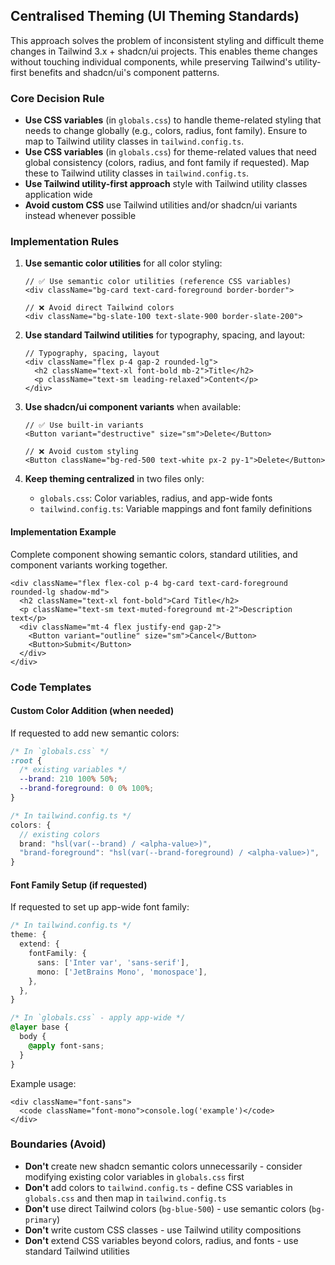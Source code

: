 ## Centralised Theming (UI Theming Standards)

This approach solves the problem of inconsistent styling and difficult theme changes in Tailwind 3.x + shadcn/ui projects. This enables theme changes without touching individual components, while preserving Tailwind's utility-first benefits and shadcn/ui's component patterns.

### Core Decision Rule

- **Use CSS variables** (in `globals.css`) to handle theme-related styling that needs to change globally (e.g., colors, radius, font family). Ensure to map to Tailwind utility classes in `tailwind.config.ts`.
- **Use CSS variables** (in `globals.css`) for theme-related values that need global consistency (colors, radius, and font family if requested). Map these to Tailwind utility classes in `tailwind.config.ts`.
- **Use Tailwind utility-first approach** style with Tailwind utility classes application wide
- **Avoid custom CSS** use Tailwind utilities and/or shadcn/ui variants instead whenever possible

### Implementation Rules

1. **Use semantic color utilities** for all color styling:
   ```tsx
   // ✅ Use semantic color utilities (reference CSS variables)
   <div className="bg-card text-card-foreground border-border">
   
   // ❌ Avoid direct Tailwind colors
   <div className="bg-slate-100 text-slate-900 border-slate-200">
   ```

2. **Use standard Tailwind utilities** for typography, spacing, and layout:
   ```tsx
   // Typography, spacing, layout
   <div className="flex p-4 gap-2 rounded-lg">
     <h2 className="text-xl font-bold mb-2">Title</h2>
     <p className="text-sm leading-relaxed">Content</p>
   </div>
   ```

3. **Use shadcn/ui component variants** when available:
   ```tsx
   // ✅ Use built-in variants
   <Button variant="destructive" size="sm">Delete</Button>
   
   // ❌ Avoid custom styling
   <Button className="bg-red-500 text-white px-2 py-1">Delete</Button>
   ```

4. **Keep theming centralized** in two files only:
   - `globals.css`: Color variables, radius, and app-wide fonts
   - `tailwind.config.ts`: Variable mappings and font family definitions

#### Implementation Example

Complete component showing semantic colors, standard utilities, and component variants working together.

```tsx
<div className="flex flex-col p-4 bg-card text-card-foreground rounded-lg shadow-md">
  <h2 className="text-xl font-bold">Card Title</h2>
  <p className="text-sm text-muted-foreground mt-2">Description text</p>
  <div className="mt-4 flex justify-end gap-2">
    <Button variant="outline" size="sm">Cancel</Button>
    <Button>Submit</Button>
  </div>
</div>
```

### Code Templates

#### Custom Color Addition (when needed)

If requested to add new semantic colors:

```css
/* In `globals.css` */
:root {
  /* existing variables */
  --brand: 210 100% 50%;
  --brand-foreground: 0 0% 100%;
}
```

```typescript
/* In tailwind.config.ts */
colors: {
  // existing colors
  brand: "hsl(var(--brand) / <alpha-value>)",
  "brand-foreground": "hsl(var(--brand-foreground) / <alpha-value>)",
}
```

#### Font Family Setup (if requested)

If requested to set up app-wide font family:

```typescript
/* In tailwind.config.ts */
theme: {
  extend: {
    fontFamily: {
      sans: ['Inter var', 'sans-serif'],
      mono: ['JetBrains Mono', 'monospace'],
    },
  },
}
```

```css
/* In `globals.css` - apply app-wide */
@layer base {
  body {
    @apply font-sans;
  }
}
```

Example usage:

```tsx
<div className="font-sans">
  <code className="font-mono">console.log('example')</code>
</div>
```

### Boundaries (Avoid)

- **Don't** create new shadcn semantic colors unnecessarily - consider modifying existing color variables in `globals.css` first
- **Don't** add colors to `tailwind.config.ts` - define CSS variables in `globals.css` and then map in `tailwind.config.ts`
- **Don't** use direct Tailwind colors (`bg-blue-500`) - use semantic colors (`bg-primary`)
- **Don't** write custom CSS classes - use Tailwind utility compositions
- **Don't** extend CSS variables beyond colors, radius, and fonts - use standard Tailwind utilities